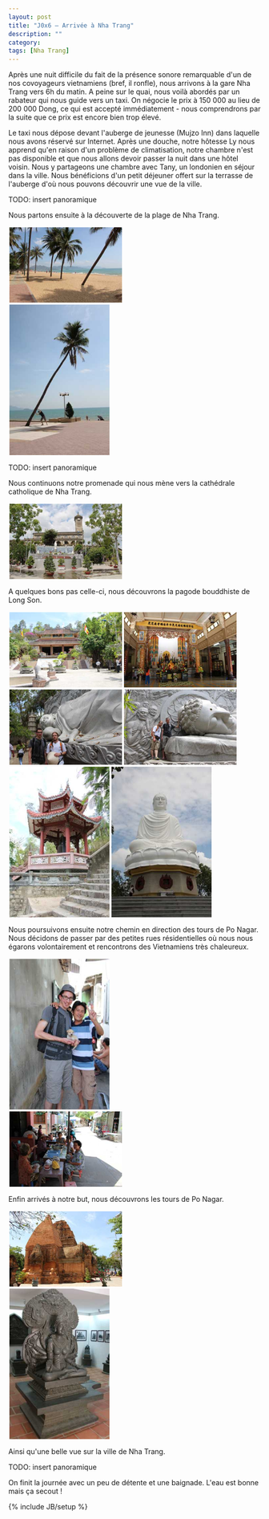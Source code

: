 ```yaml
---
layout: post
title: "J0x6 — Arrivée à Nha Trang"
description: ""
category:
tags: [Nha Trang]
---
```


Après une nuit difficile du fait de la présence sonore remarquable d'un de nos covoyageurs vietnamiens (bref, il ronfle), nous arrivons à la gare Nha Trang vers 6h du matin. A peine sur le quai, nous voilà abordés par un rabateur qui nous guide vers un taxi. On négocie le prix à 150 000 au lieu de 200 000 Dong, ce qui est accepté immédiatement - nous comprendrons par la suite que ce prix est encore bien trop élevé.

Le taxi nous dépose devant l'auberge de jeunesse (Mujzo Inn) dans laquelle nous avons réservé sur Internet. Après une douche, notre hôtesse Ly nous apprend qu'en raison d'un problème de climatisation, notre chambre n'est pas disponible et que nous allons devoir passer la nuit dans une hôtel voisin. Nous y partageons une chambre avec Tany, un londonien en séjour dans la ville. Nous bénéficions d'un petit déjeuner offert sur la terrasse de l'auberge d'où nous pouvons découvrir une vue de la ville.

TODO: insert panoramique

Nous partons ensuite à la découverte de la plage de Nha Trang.

<a href="/images/20130414-plage-nha-trang.jpg"><img src="/images/20130414-plage-nha-trang_thumb.jpg" style="height:150px;float:left;margin:2px" title="Vue typique de la plage de Nha Trang" /></a>
<br style="clear:both"/>
<a href="/images/20130414-redressons-les-cocotiers.jpg"><img src="/images/20130414-redressons-les-cocotiers_thumb.jpg" style="height:300px;float:left;margin:2px" title="Albin se met au boulot !" /></a>
<br style="clear:both"/>

TODO: insert panoramique

Nous continuons notre promenade qui nous mène vers la cathédrale catholique de Nha Trang.

<a href="/images/20130414-cathedrale-nha-trang.jpg"><img src="/images/20130414-cathedrale-nha-trang_thumb.jpg" style="height:150px;float:left;margin:2px" title="Cathédrale de Nha Trang" /></a>
<br style="clear:both"/>

A quelques bons pas celle-ci, nous découvrons la pagode bouddhiste de Long Son.

<a href="/images/20130414-pagode-longson-1.jpg"><img src="/images/20130414-pagode-longson-1_thumb.jpg" style="height:150px;float:left;margin:2px" title="Vue de l'extérieur de la pagode de Long Son" /></a>
<a href="/images/20130414-pagode-longson-2.jpg"><img src="/images/20130414-pagode-longson-2_thumb.jpg" style="height:150px;float:left;margin:2px" title="Autel dans la pagode de Long Son" /></a>
<a href="/images/20130414-pagode-longson-3.jpg"><img src="/images/20130414-pagode-longson-3_thumb.jpg" style="height:150px;float:left;margin:2px" title="Buddha couché" /></a>
<a href="/images/20130414-pagode-longson-4.jpg"><img src="/images/20130414-pagode-longson-4_thumb.jpg" style="height:150px;float:left;margin:2px" title="Tête du Buddha couché" /></a>
<br style="clear:both"/>
<a href="/images/20130414-pagode-longson-5.jpg"><img src="/images/20130414-pagode-longson-5_thumb.jpg" style="height:300px;float:left;margin:2px" title="Gong" /></a>
<a href="/images/20130414-pagode-longson-6.jpg"><img src="/images/20130414-pagode-longson-6_thumb.jpg" style="height:300px;float:left;margin:2px" title="Buddha assis" /></a>
<br style="clear:both"/>

Nous poursuivons ensuite notre chemin en direction des tours de Po Nagar. Nous décidons de passer par des petites rues résidentielles où nous nous égarons volontairement et rencontrons des Vietnamiens très chaleureux.

<a href="/images/20130414-rue-nha-trang-1.jpg"><img src="/images/20130414-rue-nha-trang-1_thumb.jpg" style="height:300px;float:left;margin:2px" title="Dans les ruelles de Nha Trang" /></a>
<br style="clear:both"/>
<a href="/images/20130414-rue-nha-trang-2.jpg"><img src="/images/20130414-rue-nha-trang-2_thumb.jpg" style="height:150px;float:left;margin:2px" title="Dans les ruelles de Nha Trang" /></a>
<br style="clear:both"/>

Enfin arrivés à notre but, nous découvrons les tours de Po Nagar.

<a href="/images/20130414-tour-po-nagar-1.jpg"><img src="/images/20130414-tour-po-nagar-1_thumb.jpg" style="height:150px;float:left;margin:2px" title="Tours de Po Nagar" /></a>
<br style="clear:both"/>
<a href="/images/20130414-tour-po-nagar-2.jpg"><img src="/images/20130414-tour-po-nagar-2_thumb.jpg" style="height:300px;float:left;margin:2px" title="Shiva" /></a>
<br style="clear:both"/>

Ainsi qu'une belle vue sur la ville de Nha Trang.

TODO: insert panoramique

On finit la journée avec un peu de détente et une baignade. L'eau est bonne mais ça secout !

{% include JB/setup %}
